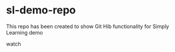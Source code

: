 # sl-demo-repo
This repo has been created to show Git Hib functionality for Simply Learning demo

watch 
